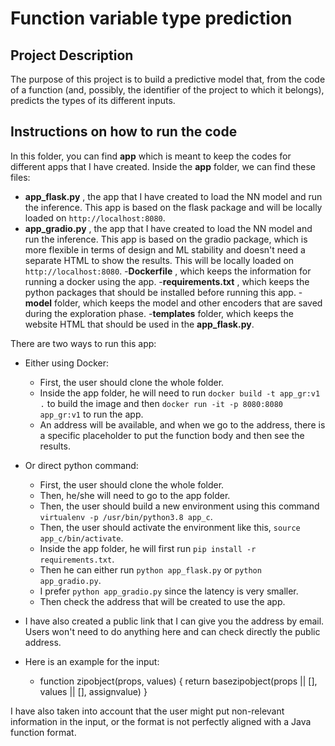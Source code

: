 # Function variable type prediction

## Project Description

The purpose of this project is to build a predictive model that, from the code of a function (and, possibly, the identifier of the project to which it belongs), predicts the types of its different inputs.

## Instructions on how to run the code

In this folder, you can find **app** which is meant to keep the codes for different apps that I have created.
Inside the **app** folder, we can find these files:

- **app_flask.py** , the app that I have created to load the NN model and run the inference. This app is based on the flask package and will be locally loaded on `http://localhost:8080`.
- **app_gradio.py** , the app that I have created to load the NN model and run the inference. This app is based on the gradio package, which is more flexible in terms of design and ML stability and doesn't need a separate HTML to show the results. This will be locally loaded on `http://localhost:8080`.
-**Dockerfile** , which keeps the information for running a docker using the app.
-**requirements.txt** , which keeps the python packages that should be installed before running this app.
-**model** folder, which keeps the model and other encoders that are saved during the exploration phase.
-**templates** folder, which keeps the website HTML that should be used in the **app_flask.py**.



There are two ways to run this app:

- Either using Docker:
	- First, the user should clone the whole folder.
	- Inside the app folder, he will need to run `docker build -t app_gr:v1 .` to build the image and then `docker run -it -p 8080:8080 app_gr:v1` to run the app.
	- An address will be available, and when we go to the address, there is a specific placeholder to put the function body and then see the results.

- Or direct python command: 
	- First, the user should clone the whole folder.
	- Then, he/she will need to go to the app folder.
	- Then, the user should build a new environment using this command `virtualenv -p /usr/bin/python3.8 app_c`.
	- Then, the user should activate the environment like this, `source app_c/bin/activate`.
	- Inside the app folder, he will first run `pip install -r requirements.txt`.
	- Then he can either run `python app_flask.py` or `python app_gradio.py`.
	- I prefer `python app_gradio.py` since the latency is very smaller.
	- Then check the address that will be created to use the app.

- I have also created a public link that I can give you the address by email. Users won't need to do anything here and can check directly the public address.

- Here is an example for the input:
	- function zipobject(props, values) { return basezipobject(props || [], values || [], assignvalue) }

I have also taken into account that the user might put non-relevant information in the input, or the format is not perfectly aligned with a Java function format.





